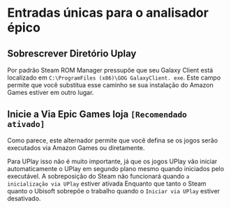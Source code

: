 # Entradas únicas para o analisador épico
## Sobrescrever Diretório Uplay
Por padrão Steam ROM Manager pressupõe que seu Galaxy Client está localizado em `C:\ProgramFiles (x86)\GOG GalaxyClient. exe`. Este campo permite que você substitua esse caminho se sua instalação do Amazon Games estiver em outro lugar.

## Inicie a Via Epic Games loja `[Recomendado ativado]`

Como parece, este alternador permite que você defina se os jogos serão executados via Amazon Games ou diretamente.

Para UPlay isso não é muito importante, já que os jogos UPlay vão iniciar automaticamente o UPlay em segundo plano mesmo quando iniciados pelo executável. A sobreposição do Steam não funcionará quando `a inicialização via UPlay` estiver ativada Enquanto que tanto o Steam quanto o Ubisoft sobrepõe o trabalho quando o `Iniciar via UPlay` estiver desativado.
